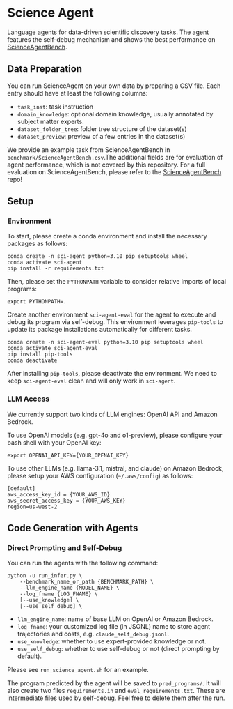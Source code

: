 # Science Agent
Language agents for data-driven scientific discovery tasks. The agent features the self-debug mechanism and shows the best performance on [ScienceAgentBench](https://github.com/OSU-NLP-Group/ScienceAgentBench). 




## Data Preparation
You can run ScienceAgent on your own data by preparing a CSV file. Each entry should have at least the following columns:
- `task_inst`: task instruction
- `domain_knowledge`: optional domain knowledge, usually annotated by subject matter experts.
- `dataset_folder_tree`: folder tree structure of the dataset(s)
- `dataset_preview`: preview of a few entries in the dataset(s)

We provide an example task from ScienceAgentBench in `benchmark/ScienceAgentBench.csv`.The additional fields are for evaluation of agent performance, which is not covered by this repository. 
For a full evaluation on ScienceAgentBench, please refer to the [ScienceAgentBench](https://github.com/OSU-NLP-Group/ScienceAgentBench) repo!

## Setup

### Environment

To start, please create a conda environment and install the necessary packages as follows:
```
conda create -n sci-agent python=3.10 pip setuptools wheel
conda activate sci-agent
pip install -r requirements.txt
```

Then, please set the `PYTHONPATH` variable to consider relative imports of local programs:
```
export PYTHONPATH=.
```

Create another environment `sci-agent-eval` for the agent to execute and debug its program via self-debug. This environment leverages `pip-tools` to update its package installations automatically for different tasks.
```
conda create -n sci-agent-eval python=3.10 pip setuptools wheel
conda activate sci-agent-eval
pip install pip-tools
conda deactivate
```
After installing `pip-tools`, please deactivate the environment. We need to keep `sci-agent-eval` clean and will only work in `sci-agent`.

### LLM Access

We currently support two kinds of LLM engines: OpenAI API and Amazon Bedrock.

To use OpenAI models (e.g. gpt-4o and o1-preview), please configure your bash shell with your OpenAI key:
```
export OPENAI_API_KEY={YOUR_OPENAI_KEY}
```

To use other LLMs (e.g. llama-3.1, mistral, and claude) on Amazon Bedrock, please setup your AWS configuration (`~/.aws/config`) as follows:
```
[default]
aws_access_key_id = {YOUR_AWS_ID}
aws_secret_access_key = {YOUR_AWS_KEY}
region=us-west-2
```

## Code Generation with Agents

### Direct Prompting and Self-Debug
You can run the agents with the following command:
```
python -u run_infer.py \
    --benchmark_name_or_path {BENCHMARK_PATH} \
    --llm_engine_name {MODEL_NAME} \
    --log_fname {LOG_FNAME} \
    [--use_knowledge] \
    [--use_self_debug] \
```
- `llm_engine_name`: name of base LLM on OpenAI or Amazon Bedrock.
- `log_fname`: your customized log file (in JSONL) name to store agent trajectories and costs, e.g. `claude_self_debug.jsonl`.
- `use_knowledge`: whether to use expert-provided knowledge or not.
- `use_self_debug`: whether to use self-debug or not (direct prompting by default).

Please see `run_science_agent.sh` for an example.

The program predicted by the agent will be saved to `pred_programs/`. It will also create two files `requirements.in` and `eval_requirements.txt`. These are intermediate files used by self-debug. Feel free to delete them after the run.